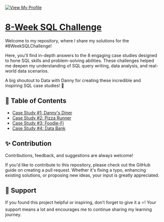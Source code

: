 [![View My Profile](https://img.shields.io/badge/View-My_Profile-blue?logo=GitHub)](https://github.com/seeam1026)

# [8-Week SQL Challenge](https://8weeksqlchallenge.com)

Welcome to my repository, where I share my solutions for the #8WeekSQLChallenge!

Here, you'll find in-depth answers to the 8 engaging case studies designed to hone SQL skills and problem-solving abilities. These challenges helped me deepen my understanding of SQL query writing, data analysis, and real-world data scenarios.

A big shoutout to Data with Danny for creating these incredible and inspiring SQL case studies! 🎉

## 📖 Table of Contents

- [Case Study #1: Danny's Diner](/Case%20Study%20-%20Danny's%20Diner/README.md)
- [Case Study #2: Pizza Runner](/Case%20Study%20-%20Pizza%20runner/README.md)
- [Case Study #3: Foodie-Fi](/Case%20Study%20-%20Foodie-Fi/README.md)
- [Case Study #4: Data Bank](/Case%20Study%20-%20Data%20Bank/README.md)

## ✨ Contribution
Contributions, feedback, and suggestions are always welcome!

If you'd like to contribute to this repository, please check out the GitHub guide on creating a pull request. Whether it's fixing a typo, enhancing existing solutions, or proposing new ideas, your input is greatly appreciated.

## 👏 Support
If you found this project helpful or inspiring, don’t forget to give it a ⭐️! Your support means a lot and encourages me to continue sharing my learning journey.